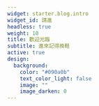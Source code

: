 ```yaml
---
widget: starter.blog.intro
widget_id: 請進
headless: true
weight: 10
title: 歡迎光臨
subtitle: 進來記得換鞋
active: true
design:
  background:
    color: "#090a0b"
    text_color_light: false
    image: ""
    image_darken: 0
---
```

